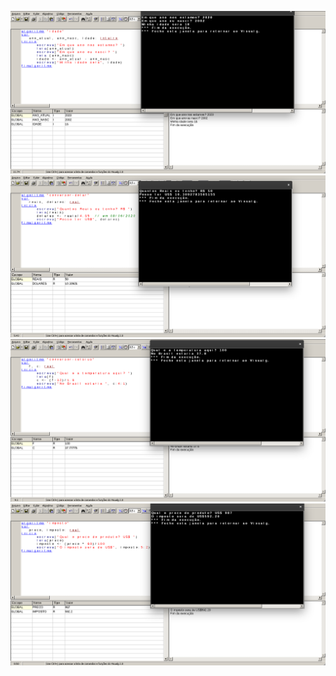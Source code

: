 ![](../../imgs/print10.png)
![](../../imgs/print11.png)
![](../../imgs/print12.png)
![](../../imgs/print13.png)